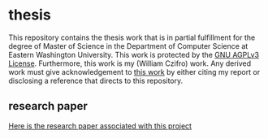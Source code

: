 # thesis

This repository contains the thesis work that is in partial fulfillment for the degree of Master of Science in the Department of Computer Science at Eastern Washington University. This work is protected by the [GNU AGPLv3 License](./LICENSE). Furthermore, this work is my (William Czifro) work. Any derived work must give acknowledgement to [this work](https://github.com/czifro/thesis) by either citing my report or disclosing a reference that directs to this repository.

## research paper

[Here is the research paper associated with this project](https://github.com/czifro/thesis/blob/master/Thesis.pdf)